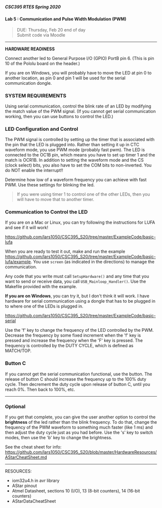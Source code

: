 ##### CSC395 RTES Spring 2020

#### Lab 5 : Communication and Pulse Width Modulation (PWM)
> DUE: Thursday, Feb 20 end of day <br>
> Submit code via Moodle

<hr>

**__HARDWARE READINESS__**

Connect another led to General Purpose I/O (GPIO) PortB pin 6. (This is pin 10 of the Pololu board on the header.)

If you are on Windows, you will probably have to move the LED at pin 0 to another location, as pin 0 and pin 1 will be used for the serial communication dongle.

### SYSTEM REQUIREMENTS

Using serial communication, control the blink rate of an LED by modifying the match value of the PWM signal. (If you cannot get serial communication working, then you can use buttons to control the LED.)

### LED Configuration and Control

The PWM signal is controlled by setting up the timer that is associated with the pin that the LED is plugged into. Rather than setting it up in CTC waveform mode, you use PWM mode (probably fast pwm). The LED is connected to the OC1B pin, which means you have to set up timer 1 and the match is OCR1B. In addition to setting the waveform mode and the CS (clock select) bits, you also have to set the COM bits to non-inverted. You do NOT enable the interrupt!!

Determine how low of a waveform frequency you can achieve with fast PWM. Use these settings for blinking the led.

>If you were using timer 1 to control one of the other LEDs, then you will have to move that to another timer.

### Communication to Control the LED

If you are on a Mac or Linux, you can try following the instructions for LUFA and see if it will work!

https://github.com/lars1050/CSC395_S20/tree/master/ExampleCode/basic-lufa

When you are ready to test it out, make and run the example https://github.com/lars1050/CSC395_S20/tree/master/ExampleCode/basic-lufa/example. You use `screen` (as indicated in the directions) to manage the communication.

Any code that you write must call `SetupHardware()` and any time that you want to send or receive data, you call `USB_Mainloop_Handler()`. Use the Makefile provided with the example.

**If you are on Windows**, you can try it, but I don't think it will work. I have hardware for serial communication using a dongle that has to be plugged in to where one of the LEDs is plugged in.

https://github.com/lars1050/CSC395_S20/tree/master/ExampleCode/basic-serial

Use the 'f' key to change the frequency of the LED controlled by the PWM. Decrease the frequency by some fixed increment when the 'f' key is pressed and increase the frequency when the 'F' key is pressed. The frequency is controlled by the DUTY CYCLE, which is defined as MATCH/TOP.

### Button C

If you cannot get the serial communication functional, use the button. The release of button C should increase the frequency up to the 100% duty cycle. Then decrement the duty cycle upon release of button C, until you reach 0%. Then back to 100%, etc.

<hr>

### Optional

If you get that complete, you can give the user another option to control the **brightness** of the led rather than the blink frequency. To do that, change the frequency of the PWM waveform to something much faster (like 1 ms) and then adjust the duty cycle just as you had before. Use the 's' key to switch modes, then use the 'b' key to change the brightness.

See the cheat sheet for info: https://github.com/lars1050/CSC395_S20/blob/master/HardwareResources/AStarCheatSheet.md

<hr>

RESOURCES:
- iom32u4.h in avr library
- AStar pinout
- Atmel Datasheet, sections 10 (I/O), 13 (8-bit counters), 14 (16-bit counters)
- AStarDataCheatSheet
